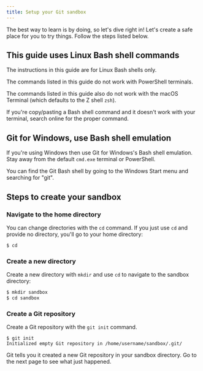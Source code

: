 ```yaml
---
title: Setup your Git sandbox
---
```


The best way to learn is by doing, so let's dive right in!
Let's create a safe place for you to try things.
Follow the steps listed below.

## This guide uses Linux Bash shell commands

The instructions in this guide are for Linux Bash shells only.

The commands listed in this guide do not work with PowerShell terminals.

The commands listed in this guide also do not work with the macOS Terminal (which defaults to the Z shell `zsh`).

If you're copy/pasting a Bash shell command and it doesn't work with your terminal, search online for the proper command.

## Git for Windows, use Bash shell emulation

If you're using Windows then use Git for Windows's Bash shell emulation.
Stay away from the default `cmd.exe` terminal or PowerShell.

You can find the Git Bash shell by going to the Windows Start menu and searching for "git".

## Steps to create your sandbox

### Navigate to the home directory

You can change directories with the `cd` command.
If you just use `cd` and provide no directory, you'll go to your home directory:

```bash
$ cd
```

### Create a new directory

Create a new directory with `mkdir` and use `cd` to navigate to the sandbox directory:

```bash
$ mkdir sandbox
$ cd sandbox
```

### Create a Git repository

Create a Git repository with the `git init` command.

```git
$ git init
Initialized empty Git repository in /home/username/sandbox/.git/
```

Git tells you it created a new Git repository in your sandbox directory.
Go to the next page to see what just happened.
